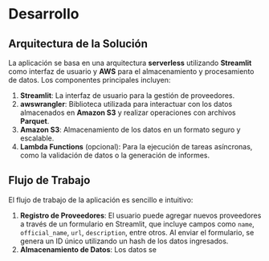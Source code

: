 # Desarrollo

## Arquitectura de la Solución

La aplicación se basa en una arquitectura **serverless** utilizando **Streamlit** como interfaz de usuario y **AWS** para el almacenamiento y procesamiento de datos. Los componentes principales incluyen:

1. **Streamlit**: La interfaz de usuario para la gestión de proveedores.
2. **awswrangler**: Biblioteca utilizada para interactuar con los datos almacenados en **Amazon S3** y realizar operaciones con archivos **Parquet**.
3. **Amazon S3**: Almacenamiento de los datos en un formato seguro y escalable.
4. **Lambda Functions** (opcional): Para la ejecución de tareas asíncronas, como la validación de datos o la generación de informes.

## Flujo de Trabajo

El flujo de trabajo de la aplicación es sencillo e intuitivo:

1. **Registro de Proveedores**: El usuario puede agregar nuevos proveedores a través de un formulario en Streamlit, que incluye campos como `name`, `official_name`, `url`, `description`, entre otros. Al enviar el formulario, se genera un ID único utilizando un hash de los datos ingresados.
2. **Almacenamiento de Datos**: Los datos se
